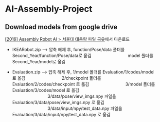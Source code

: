 # AI-Assembly-Project


## Download models from google drive

[[2019] Assembly Robot AI > 서울대 대용량 파일 공유](https://drive.google.com/drive/folders/1iMKuNfvyc5x8pfoO2DiyxCkWfwr13Jw0)에서 다운로드

* IKEARobot.zip --> 압축 해제 후,
              function/Pose/data 폴더를 Second_Year/function/Pose/data로 옮김
　　　　　　　　 model 폴더를 Second_Year/model로 옮김

* Evaluation.zip --> 압축 해제 후,
              1/model 폴더를 Evaluation/1/codes/model 로 옮김
　　　　　　　　 2/checkpoint 폴더를 Evaluation/2/codes/checkpoint 로 옮김
　　　　　　　　 3/model 폴더를 Evaluation/3/codes/model 로 옮김
　　　　　　　　 3/data/pose/view_imgs.npy 파일을 Evaluation/3/data/pose/view_imgs.npy 로 옮김
　　　　　　　　 3/data/input/npy/test_data.npy 파일을 Evaluation/3/data/input/npy/test_data.npy 로 옮김